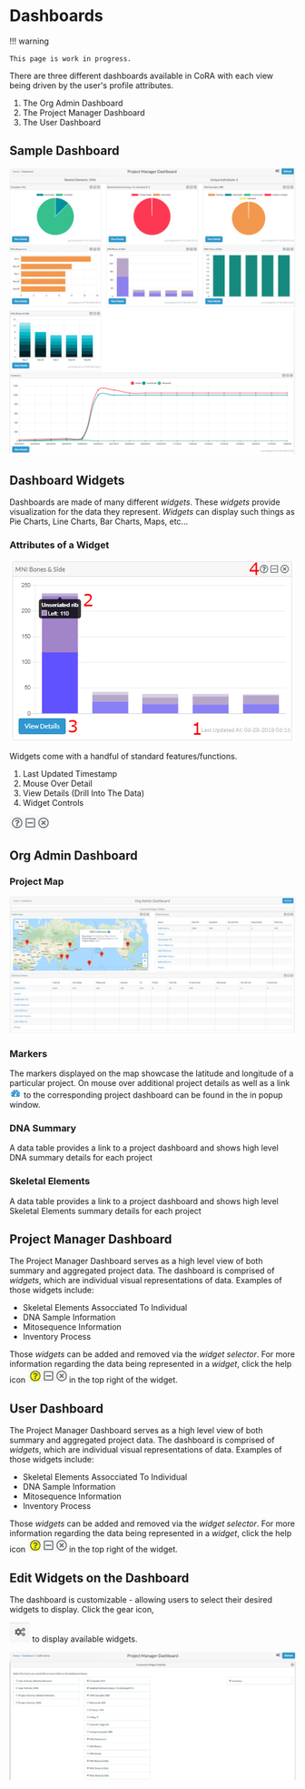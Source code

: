 # Dashboards

!!! warning

    This page is work in progress.

There are three different dashboards available in CoRA with each view being driven by the user's profile attributes.
1.  The Org Admin Dashboard
2.  The Project Manager Dashboard
3.  The User Dashboard

## Sample Dashboard

![sampleDash1](../../assets/screenshots/dashboard/sampleDash1.png)
![sampleDash2](../../assets/screenshots/dashboard/sampleDash2.png)


## Dashboard Widgets

 Dashboards are made of many different *widgets*.  These *widgets* provide visualization for the data they represent.  *Widgets* can display such things as Pie Charts, Line Charts, Bar Charts, Maps, etc...

### Attributes of a Widget
 
![widget](../../assets/screenshots/dashboard/stacked_numbers.png)
  
Widgets come with a handful of standard features/functions. 

1.  Last Updated Timestamp
2.  Mouse Over Detail
3.  View Details (Drill Into The Data)
4.  Widget Controls   

![widget](../../assets/screenshots/dashboard/control.png)


## Org Admin Dashboard

### Project Map
![orgAdminDashboard](../../assets/screenshots/dashboard/orgAdminDashboard.png)


### Markers
The markers displayed on the map showcase the latitude and longitude of a particular project. 
On mouse over additional project details as well as a link ![dashboard icon](../../assets/screenshots/dashboard/dashboard-icon.png)
 to the corresponding project dashboard can be found in the in popup window.

### DNA Summary
A data table provides a link to a project dashboard and shows high level DNA summary details for each project

### Skeletal Elements
A data table provides a link to a project dashboard and shows high level Skeletal Elements summary details for each project


## Project Manager Dashboard
The Project Manager Dashboard serves as a high level view of both summary and aggregated project data. 
The dashboard is comprised of *widgets*, which are individual visual representations of data.  Examples of those widgets include:
  
  * Skeletal Elements Assocciated To Individual
  * DNA Sample Information
  * Mitosequence Information
  * Inventory Process
  
Those *widgets* can be added and removed via the *widget selector*.  For more information regarding the data being represented in a *widget*, click the help icon  ![widget](../../assets/screenshots/dashboard/help.png)
 in the top right of the widget.
 
## User Dashboard
The Project Manager Dashboard serves as a high level view of both summary and aggregated project data. 
The dashboard is comprised of *widgets*, which are individual visual representations of data.  Examples of those widgets include:
  
  * Skeletal Elements Assocciated To Individual
  * DNA Sample Information
  * Mitosequence Information
  * Inventory Process
  
Those *widgets* can be added and removed via the *widget selector*.  For more information regarding the data being represented in a *widget*, click the help icon  ![widget](../../assets/screenshots/dashboard/help.png)
 in the top right of the widget.
 

## Edit Widgets on the Dashboard

The dashboard is customizable - allowing users to select their desired widgets to display. Click the gear icon,

![gearz](../../assets/screenshots/dashboard/gearz.png) to display available widgets. 

![customizeWidgets](../../assets/screenshots/dashboard/customizeWidgets.png) 
 
 
